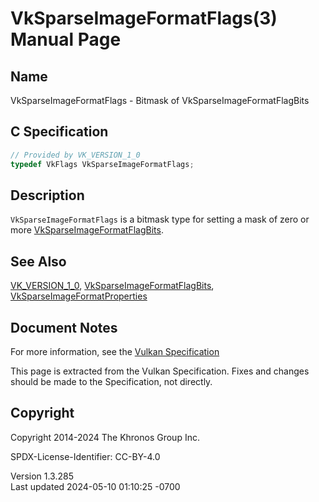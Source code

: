 # VkSparseImageFormatFlags(3) Manual Page

## Name

VkSparseImageFormatFlags - Bitmask of VkSparseImageFormatFlagBits



## <a href="#_c_specification" class="anchor"></a>C Specification

``` c
// Provided by VK_VERSION_1_0
typedef VkFlags VkSparseImageFormatFlags;
```

## <a href="#_description" class="anchor"></a>Description

`VkSparseImageFormatFlags` is a bitmask type for setting a mask of zero
or more [VkSparseImageFormatFlagBits](https://registry.khronos.org/vulkan/specs/1.3-extensions/man/html/VkSparseImageFormatFlagBits.html).

## <a href="#_see_also" class="anchor"></a>See Also

[VK_VERSION_1_0](https://registry.khronos.org/vulkan/specs/1.3-extensions/man/html/VK_VERSION_1_0.html),
[VkSparseImageFormatFlagBits](https://registry.khronos.org/vulkan/specs/1.3-extensions/man/html/VkSparseImageFormatFlagBits.html),
[VkSparseImageFormatProperties](https://registry.khronos.org/vulkan/specs/1.3-extensions/man/html/VkSparseImageFormatProperties.html)

## <a href="#_document_notes" class="anchor"></a>Document Notes

For more information, see the <a
href="https://registry.khronos.org/vulkan/specs/1.3-extensions/html/vkspec.html#VkSparseImageFormatFlags"
target="_blank" rel="noopener">Vulkan Specification</a>

This page is extracted from the Vulkan Specification. Fixes and changes
should be made to the Specification, not directly.

## <a href="#_copyright" class="anchor"></a>Copyright

Copyright 2014-2024 The Khronos Group Inc.

SPDX-License-Identifier: CC-BY-4.0

Version 1.3.285  
Last updated 2024-05-10 01:10:25 -0700
